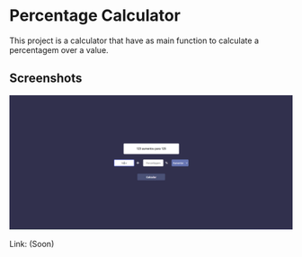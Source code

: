 # Percentage Calculator
This project is a calculator that have as main function to calculate a percentagem over a value.

## Screenshots

<img src="./public/screenshots/screenshot-1.png" alt="Screenshot 1"/>

Link: (Soon)